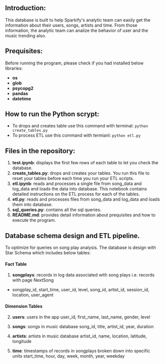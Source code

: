 ## Introduction:

This database is built to help Sparkify's analytic team can easily get the information about their users, songs, artists and time. 
From those information, the analytic team can analize the behavior of user and the music trending also. 

## Prequisites:

Before running the program, please check if you had installed below libraries:

- **os**
- **glob**
- **psycopg2**
- **pandas**
- **datetime**

## How to run the Python scrypt:

- To drops and creates table use this command with terminal: `python create_tables.py`
- To process ETL use this command with termianl: `python etl.py`

## Files in the repository:

1. **test.ipynb**: displays the first few rows of each table to let you check the database.
2. **create_tables.py**: drops and creates your tables. You run this file to reset your tables before each time you run your ETL scripts.
3. **etl.ipynb**: reads and processes a single file from song_data and log_data and loads the data into database. This notebook contains detailed instructions on the ETL process for each of the tables.
4. **etl.py**: reads and processes files from song_data and log_data and loads them into database.
5. **sql_queries.py**: contains all the sql queries.
6. **README.md**: provides detail information about prequisites and how to execute the program.

## Database schema design and ETL pipeline.

To optimize for queries on song play analysis. The database is design with Star Schema which includes below tables:

#### Fact Table

1. **songplays**: records in log data associated with song plays i.e. records with page NextSong
- songplay_id, start_time, user_id, level, song_id, artist_id, session_id, location, user_agent

#### Dimension Tables

2. **users**: users in the app
    user_id, first_name, last_name, gender, level

3. **songs**: songs in music database
    song_id, title, artist_id, year, duration

3. **artists**: artists in music database
    artist_id, name, location, latitude, longitude

4. **time**: timestamps of records in songplays broken down into specific units
    start_time, hour, day, week, month, year, weekday
